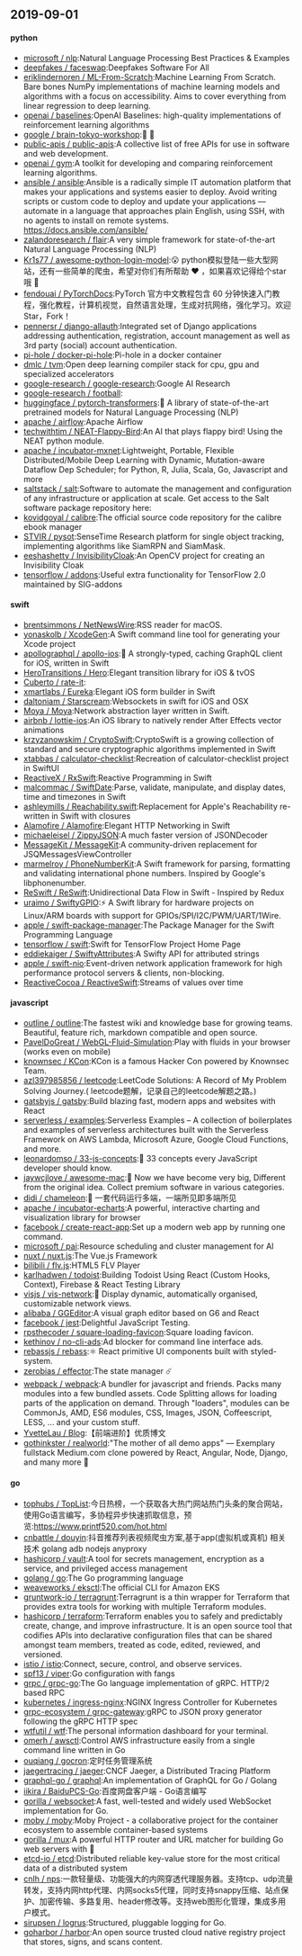 ## 2019-09-01

#### python
* [microsoft / nlp](https://github.com/microsoft/nlp):Natural Language Processing Best Practices & Examples
* [deepfakes / faceswap](https://github.com/deepfakes/faceswap):Deepfakes Software For All
* [eriklindernoren / ML-From-Scratch](https://github.com/eriklindernoren/ML-From-Scratch):Machine Learning From Scratch. Bare bones NumPy implementations of machine learning models and algorithms with a focus on accessibility. Aims to cover everything from linear regression to deep learning.
* [openai / baselines](https://github.com/openai/baselines):OpenAI Baselines: high-quality implementations of reinforcement learning algorithms
* [google / brain-tokyo-workshop](https://github.com/google/brain-tokyo-workshop):🧠
🗼
* [public-apis / public-apis](https://github.com/public-apis/public-apis):A collective list of free APIs for use in software and web development.
* [openai / gym](https://github.com/openai/gym):A toolkit for developing and comparing reinforcement learning algorithms.
* [ansible / ansible](https://github.com/ansible/ansible):Ansible is a radically simple IT automation platform that makes your applications and systems easier to deploy. Avoid writing scripts or custom code to deploy and update your applications — automate in a language that approaches plain English, using SSH, with no agents to install on remote systems. https://docs.ansible.com/ansible/
* [zalandoresearch / flair](https://github.com/zalandoresearch/flair):A very simple framework for state-of-the-art Natural Language Processing (NLP)
* [Kr1s77 / awesome-python-login-model](https://github.com/Kr1s77/awesome-python-login-model):😮
python模拟登陆一些大型网站，还有一些简单的爬虫，希望对你们有所帮助
❤️
，如果喜欢记得给个star哦
🌟
* [fendouai / PyTorchDocs](https://github.com/fendouai/PyTorchDocs):PyTorch 官方中文教程包含 60 分钟快速入门教程，强化教程，计算机视觉，自然语言处理，生成对抗网络，强化学习。欢迎 Star，Fork！
* [pennersr / django-allauth](https://github.com/pennersr/django-allauth):Integrated set of Django applications addressing authentication, registration, account management as well as 3rd party (social) account authentication.
* [pi-hole / docker-pi-hole](https://github.com/pi-hole/docker-pi-hole):Pi-hole in a docker container
* [dmlc / tvm](https://github.com/dmlc/tvm):Open deep learning compiler stack for cpu, gpu and specialized accelerators
* [google-research / google-research](https://github.com/google-research/google-research):Google AI Research
* [google-research / football](https://github.com/google-research/football):
* [huggingface / pytorch-transformers](https://github.com/huggingface/pytorch-transformers):👾
A library of state-of-the-art pretrained models for Natural Language Processing (NLP)
* [apache / airflow](https://github.com/apache/airflow):Apache Airflow
* [techwithtim / NEAT-Flappy-Bird](https://github.com/techwithtim/NEAT-Flappy-Bird):An AI that plays flappy bird! Using the NEAT python module.
* [apache / incubator-mxnet](https://github.com/apache/incubator-mxnet):Lightweight, Portable, Flexible Distributed/Mobile Deep Learning with Dynamic, Mutation-aware Dataflow Dep Scheduler; for Python, R, Julia, Scala, Go, Javascript and more
* [saltstack / salt](https://github.com/saltstack/salt):Software to automate the management and configuration of any infrastructure or application at scale. Get access to the Salt software package repository here:
* [kovidgoyal / calibre](https://github.com/kovidgoyal/calibre):The official source code repository for the calibre ebook manager
* [STVIR / pysot](https://github.com/STVIR/pysot):SenseTime Research platform for single object tracking, implementing algorithms like SiamRPN and SiamMask.
* [eeshashetty / InvisibilityCloak](https://github.com/eeshashetty/InvisibilityCloak):An OpenCV project for creating an Invisibility Cloak
* [tensorflow / addons](https://github.com/tensorflow/addons):Useful extra functionality for TensorFlow 2.0 maintained by SIG-addons

#### swift
* [brentsimmons / NetNewsWire](https://github.com/brentsimmons/NetNewsWire):RSS reader for macOS.
* [yonaskolb / XcodeGen](https://github.com/yonaskolb/XcodeGen):A Swift command line tool for generating your Xcode project
* [apollographql / apollo-ios](https://github.com/apollographql/apollo-ios):📱
A strongly-typed, caching GraphQL client for iOS, written in Swift
* [HeroTransitions / Hero](https://github.com/HeroTransitions/Hero):Elegant transition library for iOS & tvOS
* [Cuberto / rate-it](https://github.com/Cuberto/rate-it):
* [xmartlabs / Eureka](https://github.com/xmartlabs/Eureka):Elegant iOS form builder in Swift
* [daltoniam / Starscream](https://github.com/daltoniam/Starscream):Websockets in swift for iOS and OSX
* [Moya / Moya](https://github.com/Moya/Moya):Network abstraction layer written in Swift.
* [airbnb / lottie-ios](https://github.com/airbnb/lottie-ios):An iOS library to natively render After Effects vector animations
* [krzyzanowskim / CryptoSwift](https://github.com/krzyzanowskim/CryptoSwift):CryptoSwift is a growing collection of standard and secure cryptographic algorithms implemented in Swift
* [xtabbas / calculator-checklist](https://github.com/xtabbas/calculator-checklist):Recreation of calculator-checklist project in SwiftUI
* [ReactiveX / RxSwift](https://github.com/ReactiveX/RxSwift):Reactive Programming in Swift
* [malcommac / SwiftDate](https://github.com/malcommac/SwiftDate):Parse, validate, manipulate, and display dates, time and timezones in Swift
* [ashleymills / Reachability.swift](https://github.com/ashleymills/Reachability.swift):Replacement for Apple's Reachability re-written in Swift with closures
* [Alamofire / Alamofire](https://github.com/Alamofire/Alamofire):Elegant HTTP Networking in Swift
* [michaeleisel / ZippyJSON](https://github.com/michaeleisel/ZippyJSON):A much faster version of JSONDecoder
* [MessageKit / MessageKit](https://github.com/MessageKit/MessageKit):A community-driven replacement for JSQMessagesViewController
* [marmelroy / PhoneNumberKit](https://github.com/marmelroy/PhoneNumberKit):A Swift framework for parsing, formatting and validating international phone numbers. Inspired by Google's libphonenumber.
* [ReSwift / ReSwift](https://github.com/ReSwift/ReSwift):Unidirectional Data Flow in Swift - Inspired by Redux
* [uraimo / SwiftyGPIO](https://github.com/uraimo/SwiftyGPIO):⚡️
A Swift library for hardware projects on Linux/ARM boards with support for GPIOs/SPI/I2C/PWM/UART/1Wire.
* [apple / swift-package-manager](https://github.com/apple/swift-package-manager):The Package Manager for the Swift Programming Language
* [tensorflow / swift](https://github.com/tensorflow/swift):Swift for TensorFlow Project Home Page
* [eddiekaiger / SwiftyAttributes](https://github.com/eddiekaiger/SwiftyAttributes):A Swifty API for attributed strings
* [apple / swift-nio](https://github.com/apple/swift-nio):Event-driven network application framework for high performance protocol servers & clients, non-blocking.
* [ReactiveCocoa / ReactiveSwift](https://github.com/ReactiveCocoa/ReactiveSwift):Streams of values over time

#### javascript
* [outline / outline](https://github.com/outline/outline):The fastest wiki and knowledge base for growing teams. Beautiful, feature rich, markdown compatible and open source.
* [PavelDoGreat / WebGL-Fluid-Simulation](https://github.com/PavelDoGreat/WebGL-Fluid-Simulation):Play with fluids in your browser (works even on mobile)
* [knownsec / KCon](https://github.com/knownsec/KCon):KCon is a famous Hacker Con powered by Knownsec Team.
* [azl397985856 / leetcode](https://github.com/azl397985856/leetcode):LeetCode Solutions: A Record of My Problem Solving Journey.( leetcode题解，记录自己的leetcode解题之路。)
* [gatsbyjs / gatsby](https://github.com/gatsbyjs/gatsby):Build blazing fast, modern apps and websites with React
* [serverless / examples](https://github.com/serverless/examples):Serverless Examples – A collection of boilerplates and examples of serverless architectures built with the Serverless Framework on AWS Lambda, Microsoft Azure, Google Cloud Functions, and more.
* [leonardomso / 33-js-concepts](https://github.com/leonardomso/33-js-concepts):📜
33 concepts every JavaScript developer should know.
* [jaywcjlove / awesome-mac](https://github.com/jaywcjlove/awesome-mac): Now we have become very big, Different from the original idea. Collect premium software in various categories.
* [didi / chameleon](https://github.com/didi/chameleon):🦎
一套代码运行多端，一端所见即多端所见
* [apache / incubator-echarts](https://github.com/apache/incubator-echarts):A powerful, interactive charting and visualization library for browser
* [facebook / create-react-app](https://github.com/facebook/create-react-app):Set up a modern web app by running one command.
* [microsoft / pai](https://github.com/microsoft/pai):Resource scheduling and cluster management for AI
* [nuxt / nuxt.js](https://github.com/nuxt/nuxt.js):The Vue.js Framework
* [bilibili / flv.js](https://github.com/bilibili/flv.js):HTML5 FLV Player
* [karlhadwen / todoist](https://github.com/karlhadwen/todoist):Building Todoist Using React (Custom Hooks, Context), Firebase & React Testing Library
* [visjs / vis-network](https://github.com/visjs/vis-network):💫
Display dynamic, automatically organised, customizable network views.
* [alibaba / GGEditor](https://github.com/alibaba/GGEditor):A visual graph editor based on G6 and React
* [facebook / jest](https://github.com/facebook/jest):Delightful JavaScript Testing.
* [rpsthecoder / square-loading-favicon](https://github.com/rpsthecoder/square-loading-favicon):Square loading favicon.
* [kethinov / no-cli-ads](https://github.com/kethinov/no-cli-ads):Ad blocker for command line interface ads.
* [rebassjs / rebass](https://github.com/rebassjs/rebass):⚛️
React primitive UI components built with styled-system.
* [zerobias / effector](https://github.com/zerobias/effector):The state manager
☄️
* [webpack / webpack](https://github.com/webpack/webpack):A bundler for javascript and friends. Packs many modules into a few bundled assets. Code Splitting allows for loading parts of the application on demand. Through "loaders", modules can be CommonJs, AMD, ES6 modules, CSS, Images, JSON, Coffeescript, LESS, ... and your custom stuff.
* [YvetteLau / Blog](https://github.com/YvetteLau/Blog):【前端进阶】优质博文
* [gothinkster / realworld](https://github.com/gothinkster/realworld):"The mother of all demo apps" — Exemplary fullstack Medium.com clone powered by React, Angular, Node, Django, and many more
🏅

#### go
* [tophubs / TopList](https://github.com/tophubs/TopList):今日热榜，一个获取各大热门网站热门头条的聚合网站，使用Go语言编写，多协程异步快速抓取信息，预览:https://www.printf520.com/hot.html
* [cnbattle / douyin](https://github.com/cnbattle/douyin):抖音推荐列表视频爬虫方案,基于app(虚拟机或真机) 相关技术 golang adb nodejs anyproxy
* [hashicorp / vault](https://github.com/hashicorp/vault):A tool for secrets management, encryption as a service, and privileged access management
* [golang / go](https://github.com/golang/go):The Go programming language
* [weaveworks / eksctl](https://github.com/weaveworks/eksctl):The official CLI for Amazon EKS
* [gruntwork-io / terragrunt](https://github.com/gruntwork-io/terragrunt):Terragrunt is a thin wrapper for Terraform that provides extra tools for working with multiple Terraform modules.
* [hashicorp / terraform](https://github.com/hashicorp/terraform):Terraform enables you to safely and predictably create, change, and improve infrastructure. It is an open source tool that codifies APIs into declarative configuration files that can be shared amongst team members, treated as code, edited, reviewed, and versioned.
* [istio / istio](https://github.com/istio/istio):Connect, secure, control, and observe services.
* [spf13 / viper](https://github.com/spf13/viper):Go configuration with fangs
* [grpc / grpc-go](https://github.com/grpc/grpc-go):The Go language implementation of gRPC. HTTP/2 based RPC
* [kubernetes / ingress-nginx](https://github.com/kubernetes/ingress-nginx):NGINX Ingress Controller for Kubernetes
* [grpc-ecosystem / grpc-gateway](https://github.com/grpc-ecosystem/grpc-gateway):gRPC to JSON proxy generator following the gRPC HTTP spec
* [wtfutil / wtf](https://github.com/wtfutil/wtf):The personal information dashboard for your terminal.
* [omerh / awsctl](https://github.com/omerh/awsctl):Control AWS infrastructure easily from a single command line written in Go
* [ouqiang / gocron](https://github.com/ouqiang/gocron):定时任务管理系统
* [jaegertracing / jaeger](https://github.com/jaegertracing/jaeger):CNCF Jaeger, a Distributed Tracing Platform
* [graphql-go / graphql](https://github.com/graphql-go/graphql):An implementation of GraphQL for Go / Golang
* [iikira / BaiduPCS-Go](https://github.com/iikira/BaiduPCS-Go):百度网盘客户端 - Go语言编写
* [gorilla / websocket](https://github.com/gorilla/websocket):A fast, well-tested and widely used WebSocket implementation for Go.
* [moby / moby](https://github.com/moby/moby):Moby Project - a collaborative project for the container ecosystem to assemble container-based systems
* [gorilla / mux](https://github.com/gorilla/mux):A powerful HTTP router and URL matcher for building Go web servers with
🦍
* [etcd-io / etcd](https://github.com/etcd-io/etcd):Distributed reliable key-value store for the most critical data of a distributed system
* [cnlh / nps](https://github.com/cnlh/nps):一款轻量级、功能强大的内网穿透代理服务器。支持tcp、udp流量转发，支持内网http代理、内网socks5代理，同时支持snappy压缩、站点保护、加密传输、多路复用、header修改等。支持web图形化管理，集成多用户模式。
* [sirupsen / logrus](https://github.com/sirupsen/logrus):Structured, pluggable logging for Go.
* [goharbor / harbor](https://github.com/goharbor/harbor):An open source trusted cloud native registry project that stores, signs, and scans content.
